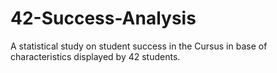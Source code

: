 # 42-Success-Analysis
A statistical study on student success in the Cursus in base of characteristics displayed by 42 students.
